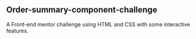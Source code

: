 ## Order-summary-component-challenge
A Front-end mentor challenge using HTML and CSS with some interactive features.


